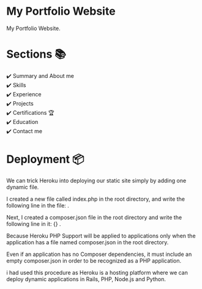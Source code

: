 # My Portfolio Website

My Portfolio Website.

# Sections 📚

✔️ Summary and About me\
✔️ Skills \
✔️ Experience\
✔️ Projects\
✔️ Certifications 🏆\
✔️ Education\
✔️ Contact me

# Deployment 📦


We can trick Heroku into deploying our static site simply by adding one dynamic file.

I created a new file called index.php in the root directory, and write the following line in the file: <?php include_once("home.html"); ?> .

Next, I created a composer.json file in the root directory and write the following line in it: {} .

Because Heroku PHP Support will be applied to applications only when the application has a file named composer.json in the root directory. 

Even if an application has no Composer dependencies, it must include an empty composer.json in order to be recognized as a PHP application.

i had used this procedure as Heroku is a hosting platform where we can deploy dynamic applications in Rails, PHP, Node.js and Python.